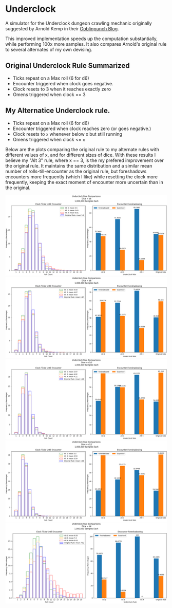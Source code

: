 # Underclock

A simulator for the Underclock dungeon crawling mechanic originally suggested by
Arnold Kemp in their [Goblinpunch Blog](https://goblinpunch.blogspot.com/2023/04/the-underclock-fixing-random-encounter.html).

This improved implementation speeds up the computation substantially, while performing 100x more samples.
It also compares Arnold's original rule to several alternates of my own devising.

## Original Underclock Rule Summarized

- Ticks repeat on a Max roll (6 for d6)
- Encounter triggered when clock goes negative.
- Clock resets to 3 when it reaches exactly zero
- Omens triggered when clock == 3

## My Alternatice Underclock rule.

- Ticks repeat on a Max roll (6 for d6)
- Encounter triggered when clock reaches zero (or goes negative.)
- Clock resets to `x` whenever below x but still running
- Omens triggered when clock <= `x`

Below are the plots comparing the original rule to my alternate rules with different
values of x, and for different sizes of dice. With these results I believe my "Alt 3"
rule, where x == 3, is the my prefered improvement over the original rule. It maintains the
same distribution and a similar mean number of rolls-till-encounter as the original
rule, but foreshadows encounters more frequently (which I like) while resetting the clock
more frequently, keeping the exact moment of encounter more uncertain than in the original.

![](UnderclockD6.png)
![](UnderclockD8.png)
![](UnderclockD10.png)
![](UnderclockD12.png)
![](UnderclockD4.png)
